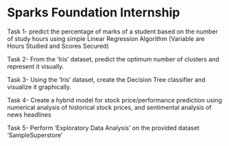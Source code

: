 # Sparks Foundation Internship
Task 1- predict the percentage of marks of a student based on the number of study hours using simple Linear Regression Algorithm (Variable are Hours Studied and Scores Secured)

Task 2- From the ‘Iris’ dataset, predict the optimum number of clusters and represent it visually.

Task 3- Using the ‘Iris’ dataset, create the Decision Tree classifier and visualize it graphically.

Task 4- Create a hybrid model for stock price/performance prediction using numerical analysis of historical stock prices, and sentimental analysis of news headlines

Task 5- Perform ‘Exploratory Data Analysis’ on the provided dataset ‘SampleSuperstore’
